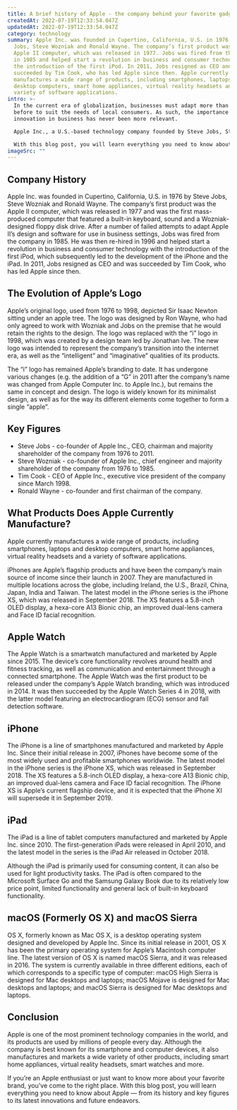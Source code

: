 ```yaml
---
title: A brief history of Apple - the company behind your favorite gadgets
createdAt: 2022-07-19T12:33:54.047Z
updatedAt: 2022-07-19T12:33:54.047Z
category: technology
summary: Apple Inc. was founded in Cupertino, California, U.S. in 1976 by Steve
  Jobs, Steve Wozniak and Ronald Wayne. The company’s first product was the
  Apple II computer, which was released in 1977. Jobs was fired from the company
  in 1985 and helped start a revolution in business and consumer technology with
  the introduction of the first iPod. In 2011, Jobs resigned as CEO and was
  succeeded by Tim Cook, who has led Apple since then. Apple currently
  manufactures a wide range of products, including smartphones, laptops and
  desktop computers, smart home appliances, virtual reality headsets and a
  variety of software applications.
intro: >-
  In the current era of globalization, businesses must adapt more than ever
  before to suit the needs of local consumers. As such, the importance of
  innovation in business has never been more relevant. 

  Apple Inc., a U.S.-based technology company founded by Steve Jobs, Steve Wozniak and Ronald Wayne in 1976, is widely renowned for its innovative products as well as its business practices. 

  With this blog post, you will learn everything you need to know about Apple — from its history and key figures to its latest innovations and future endeavors. So whether you’re an Apple enthusiast or just want to know more about your favorite brand, read on to discover everything you need to know about Apple.
imageSrc: ""
---
```


## Company History

Apple Inc. was founded in Cupertino, California, U.S. in 1976 by Steve Jobs, Steve Wozniak and Ronald Wayne. The company’s first product was the Apple II computer, which was released in 1977 and was the first mass-produced computer that featured a built-in keyboard, sound and a Wozniak-designed floppy disk drive. After a number of failed attempts to adapt Apple II’s design and software for use in business settings, Jobs was fired from the company in 1985. He was then re-hired in 1996 and helped start a revolution in business and consumer technology with the introduction of the first iPod, which subsequently led to the development of the iPhone and the iPad. In 2011, Jobs resigned as CEO and was succeeded by Tim Cook, who has led Apple since then.

## The Evolution of Apple’s Logo

Apple’s original logo, used from 1976 to 1998, depicted Sir Isaac Newton sitting under an apple tree. The logo was designed by Ron Wayne, who had only agreed to work with Wozniak and Jobs on the premise that he would retain the rights to the design.
The logo was replaced with the “i” logo in 1998, which was created by a design team led by Jonathan Ive. The new logo was intended to represent the company’s transition into the internet era, as well as the “intelligent” and “imaginative” qualities of its products.

The “i” logo has remained Apple’s branding to date. It has undergone various changes (e.g. the addition of a “G” in 2011 after the company’s name was changed from Apple Computer Inc. to Apple Inc.), but remains the same in concept and design. The logo is widely known for its minimalist design, as well as for the way its different elements come together to form a single “apple”.

## Key Figures

- Steve Jobs - co-founder of Apple Inc., CEO, chairman and majority shareholder of the company from 1976 to 2011.
- Steve Wozniak - co-founder of Apple Inc., chief engineer and majority shareholder of the company from 1976 to 1985.
- Tim Cook - CEO of Apple Inc., executive vice president of the company since March 1998.
- Ronald Wayne - co-founder and first chairman of the company.

## What Products Does Apple Currently Manufacture?

Apple currently manufactures a wide range of products, including smartphones, laptops and desktop computers, smart home appliances, virtual reality headsets and a variety of software applications.

iPhones are Apple’s flagship products and have been the company’s main source of income since their launch in 2007. They are manufactured in multiple locations across the globe, including Ireland, the U.S., Brazil, China, Japan, India and Taiwan.
The latest model in the iPhone series is the iPhone XS, which was released in September 2018. The XS features a 5.8-inch OLED display, a hexa-core A13 Bionic chip, an improved dual-lens camera and Face ID facial recognition.

## Apple Watch

The Apple Watch is a smartwatch manufactured and marketed by Apple since 2015. The device’s core functionality revolves around health and fitness tracking, as well as communication and entertainment through a connected smartphone.
The Apple Watch was the first product to be released under the company’s Apple Watch branding, which was introduced in 2014. It was then succeeded by the Apple Watch Series 4 in 2018, with the latter model featuring an electrocardiogram (ECG) sensor and fall detection software.

## iPhone

The iPhone is a line of smartphones manufactured and marketed by Apple Inc. Since their initial release in 2007, iPhones have become some of the most widely used and profitable smartphones worldwide.
The latest model in the iPhone series is the iPhone XS, which was released in September 2018. The XS features a 5.8-inch OLED display, a hexa-core A13 Bionic chip, an improved dual-lens camera and Face ID facial recognition.
The iPhone XS is Apple’s current flagship device, and it is expected that the iPhone XI will supersede it in September 2019.

## iPad

The iPad is a line of tablet computers manufactured and marketed by Apple Inc. since 2010. The first-generation iPads were released in April 2010, and the latest model in the series is the iPad Air released in October 2018.

Although the iPad is primarily used for consuming content, it can also be used for light productivity tasks. The iPad is often compared to the Microsoft Surface Go and the Samsung Galaxy Book due to its relatively low price point, limited functionality and general lack of built-in keyboard functionality.

## macOS (Formerly OS X) and macOS Sierra

OS X, formerly known as Mac OS X, is a desktop operating system designed and developed by Apple Inc. Since its initial release in 2001, OS X has been the primary operating system for Apple’s Macintosh computer line. The latest version of OS X is named macOS Sierra, and it was released in 2016.
The system is currently available in three different editions, each of which corresponds to a specific type of computer: macOS High Sierra is designed for Mac desktops and laptops; macOS Mojave is designed for Mac desktops and laptops; and macOS Sierra is designed for Mac desktops and laptops.

## Conclusion

Apple is one of the most prominent technology companies in the world, and its products are used by millions of people every day. Although the company is best known for its smartphone and computer devices, it also manufactures and markets a wide variety of other products, including smart home appliances, virtual reality headsets, smart watches and more.

If you’re an Apple enthusiast or just want to know more about your favorite brand, you’ve come to the right place. With this blog post, you will learn everything you need to know about Apple — from its history and key figures to its latest innovations and future endeavors.
